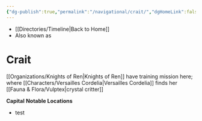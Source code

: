 ```yaml
---
{"dg-publish":true,"permalink":"/navigational/crait/","dgHomeLink":false}
---
```


- [[Directories/Timeline\|Back to Home]]
- Also known as 

# Crait
[[Organizations/Knights of Ren\|Knights of Ren]] have training mission here; where [[Characters/Versailles Cordelia\|Versailles Cordelia]] finds her [[Fauna & Flora/Vulptex\|crystal critter]]

**Capital**
**Notable Locations**
- test
